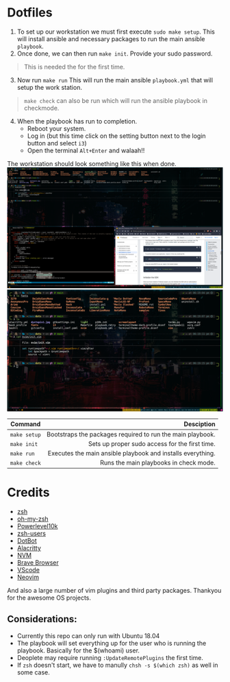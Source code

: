 # Dotfiles

1. To set up our workstation we must first execute `sudo make setup`.
This will install ansible and necessary packages to run the main ansible `playbook`.
2. Once done, we can then run `make init`. Provide your sudo password. 
> This is needed the for the first time.
3. Now run `make run`
This will run the main ansible `playbook.yml` that will setup the work station.
> `make check` can also be run which will run the ansible playbook in checkmode.
4. When the playbook has run to completion.
    - Reboot your system.
    - Log in (but this time click on the setting button next to the login button and select `i3`)
    - Open the terminal `Alt+Enter` and walaah!!

The workstation should look something like this when done.
![fig1](images/dotsmulti.png)
![fig2](images/dotfiles.png)

| Command      |                                                  Desciption |
| ------------ | ----------------------------------------------------------: |
| `make setup` |  Bootstraps the packages required to run the main playbook. |
| `make init`  |              Sets up proper sudo access for the first time. |
| `make run`   | Executes the main ansible playbook and installs everything. |
| `make check` |                      Runs the main playbooks in check mode. |

# Credits

- [zsh](https://www.zsh.org/)
- [oh-my-zsh](https://github.com/ohmyzsh/ohmyzsh)
- [Powerlevel10k](https://github.com/romkatv/powerlevel10k)
- [zsh-users](https://github.com/zsh-users)
- [DotBot](https://github.com/anishathalye/dotbot)
- [Alacritty](https://github.com/alacritty/alacritty)
- [NVM](https://github.com/nvm-sh/nvm)
- [Brave Browser](https://brave.com/)
- [VScode](https://code.visualstudio.com/)
- [Neovim](https://github.com/neovim/neovim)

And also a large number of vim plugins and third party packages. Thankyou for the awesome OS projects.

## Considerations:

- Currently this repo can only run with Ubuntu 18.04
- The playbook will set everything up for the user who is running the playbook. Basically for the $(whoami) user.
- Deoplete may require running `:UpdateRemotePlugins` the first time.
- If `zsh` doesn't start, we have to manully `chsh -s $(which zsh)`  as well in some case.
